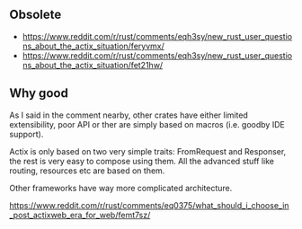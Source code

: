 ## Obsolete

- https://www.reddit.com/r/rust/comments/eqh3sy/new_rust_user_questions_about_the_actix_situation/feryvmx/
- https://www.reddit.com/r/rust/comments/eqh3sy/new_rust_user_questions_about_the_actix_situation/fet21hw/

## Why good

As I said in the comment nearby, other crates have either limited extensibility, poor API or ther are simply based on macros (i.e. goodby IDE support).

Actix is only based on two very simple traits: FromRequest and Responser, the rest is very easy to compose using them. All the advanced stuff like routing, resources etc are based on them.

Other frameworks have way more complicated architecture.

https://www.reddit.com/r/rust/comments/eq0375/what_should_i_choose_in_post_actixweb_era_for_web/femt7sz/
